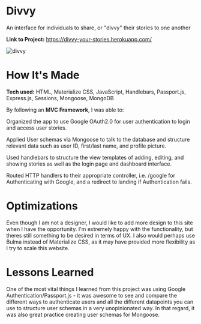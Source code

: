 # Divvy
An interface for individuals to share, or "divvy" their stories to one another

**Link to Project:** https://divvy-your-stories.herokuapp.com/

![divvy](https://user-images.githubusercontent.com/99512305/187522673-fb7c4d99-87b6-4d8b-8ed4-68b3ea6a850d.JPG)


# How It's Made
**Tech used:** HTML, Materialize CSS, JavaScript, Handlebars, Passport.js, Express.js, Sessions, Mongoose, MongoDB

By following an **MVC Framework**, I was able to:

Organized the app to use Google OAuth2.0 for user authentication to login and access user stories. 

Applied User schemas via Mongoose to talk to the database and structure relevant data such as user ID, first/last name, and profile picture.

Used handlebars to structure the view templates of adding, editing, and showing stories as well as the login page and dashboard interface.

Routed HTTP handlers to their appropriate controller, i.e. /google for Authenticating with Google, and a redirect to landing if Authentication fails.

# Optimizations
Even though I am not a designer, I would like to add more design to this site when I have the opportunity. I'm extremely happy with the functionality, but theres still 
something to be desired in terms of UX. I also would perhaps use Bulma instead of Materialize CSS, as it may have provided more flexibility as I try to scale this website.

# Lessons Learned
One of the most vital things I learned from this project was using Google Authentication/Passport.js - it was awesome to see and compare the different ways to authenticate
users and all the different datapoints you can use to structure user schemas in a very unopinionated way. In that regard, it was also great practice creating user schemas
for Mongoose.
